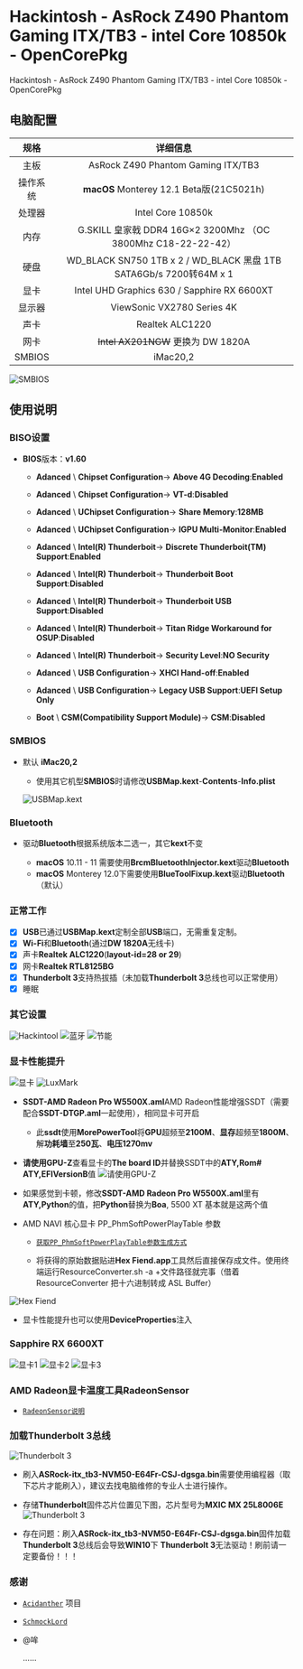 # Hackintosh - AsRock Z490 Phantom Gaming ITX/TB3 - intel Core 10850k - OpenCorePkg


Hackintosh - AsRock Z490 Phantom Gaming ITX/TB3 - intel Core 10850k - OpenCorePkg

## 电脑配置
|规格 | 详细信息|
|:-: | :-:|
|主板| AsRock Z490 Phantom Gaming ITX/TB3 |
|操作系统| **macOS** Monterey 12.1 Beta版(21C5021h) |
|处理器| Intel Core 10850k |
|内存| G.SKILL 皇家戟 DDR4 16G×2 3200Mhz （OC 3800Mhz C18-22-22-42）|
|硬盘| WD_BLACK SN750 1TB x 2 / WD_BLACK 黑盘 1TB SATA6Gb/s 7200转64M x 1 |
|显卡| Intel UHD Graphics 630 / Sapphire RX 6600XT |
|显示器| ViewSonic VX2780 Series 4K |
|声卡| Realtek ALC1220 |
|网卡| ~~Intel AX201NGW~~ 更换为 DW 1820A |
|SMBIOS| iMac20,2 |

![SMBIOS](Docs/IMG_0000.png)

## 使用说明

### BISO设置

 - **BIOS**版本：**v1.60**
 
   - **Adanced** \ **Chipset Configuration**-> **Above 4G Decoding**:**Enabled**
  
   - **Adanced** \ **Chipset Configuration**-> **VT-d**:**Disabled**
  
   - **Adanced** \ **UChipset Configuration**-> **Share Memory**:**128MB**
  
   - **Adanced** \ **UChipset Configuration**-> **IGPU Multi-Monitor**:**Enabled**
  
   - **Adanced** \ **Intel(R) Thunderboit**-> **Discrete Thunderboit(TM) Support**:**Enabled**  
  
   - **Adanced** \ **Intel(R) Thunderboit**-> **Thunderboit Boot Support**:**Disabled**  
  
   - **Adanced** \ **Intel(R) Thunderboit**-> **Thunderboit USB Support**:**Disabled**  
  
   - **Adanced** \ **Intel(R) Thunderboit**-> **Titan Ridge Workaround for OSUP**:**Disabled**  
  
   - **Adanced** \ **Intel(R) Thunderboit**-> **Security Level**:**NO Security**  
  
   - **Adanced** \ **USB Configuration**-> **XHCI Hand-off**:**Enabled**
   
   - **Adanced** \ **USB Configuration**-> **Legacy USB Support**:**UEFI Setup Only**
  
   - **Boot** \ **CSM(Compatibility Support Module)**-> **CSM**:**Disabled**
  

### SMBIOS

- 默认 **iMac20,2**

  - 使用其它机型**SMBIOS**时请修改**USBMap.kext**-**Contents**-**Info.plist**

  ![USBMap.kext](Docs/IMG_0001.png)
  
### Bluetooth
  
- 驱动**Bluetooth**根据系统版本二选一，其它**kext**不变
  
  - **macOS** 10.11 - 11 需要使用**BrcmBluetoothInjector.kext**驱动**Bluetooth**
  - **macOS** Monterey 12.0下需要使用**BlueToolFixup.kext**驱动**Bluetooth**（默认）

### 正常工作

- [x] **USB**已通过**USBMap.kext**定制全部**USB**端口，无需重复定制。
- [x] **Wi-Fi**和**Bluetooth**(通过**DW 1820A**无线卡)
- [x] 声卡**Realtek ALC1220**(**layout-id=28 or 29**)
- [x] 网卡**Realtek RTL8125BG**
- [x] **Thunderbolt 3**支持热拔插（未加载**Thunderbolt 3**总线也可以正常使用）
- [x] 睡眠

### 其它设置

![Hackintool](Docs/IMG_0002.png)
![蓝牙](Docs/IMG_0003.png)
![节能](Docs/IMG_0004.png)

### 显卡性能提升

![显卡](Docs/IMG_0009.png)
![LuxMark](Docs/IMG_0011.png)
- **SSDT-AMD Radeon Pro W5500X.aml**AMD Radeon性能增强SSDT（需要配合**SSDT-DTGP.aml**一起使用），相同显卡可开启

   -  此**ssdt**使用**MorePowerTool**将**GPU**超频至**2100M**、**显存**超频至**1800M**、解**功耗墙**至**250瓦**、**电压1270mv**
   
- **请使用GPU-Z**查看显卡的**The board ID**并替换SSDT中的**ATY,Rom#** **ATY,EFIVersionB**值
![请使用GPU-Z](Docs/IMG_0010.png)
- 如果感觉到卡顿，修改**SSDT-AMD Radeon Pro W5500X.aml**里有**ATY,Python**的值，把**Python**替换为**Boa**, 5500 XT 基本就是这两个值

- AMD NAVI 核心显卡 PP_PhmSoftPowerPlayTable 参数
   - [`获取PP_PhmSoftPowerPlayTable参数生成方式`](https://github.com/huijiewei/ASRock-Z390m-ITX-ac-Opencore/blob/master/Resources/5500XT/README.md)
 
   -  将获得的原始数据贴进**Hex Fiend.app**工具然后直接保存成文件。使用终端运行ResourceConverter.sh -a +文件路径就完事（借着ResourceConverter 把十六进制转成 ASL Buffer）
   
 ![Hex Fiend](Docs/IMG_0012.png) 

 - 显卡性能提升也可以使用**DeviceProperties**注入 
 
### Sapphire RX 6600XT
 
 ![显卡1](Docs/IMG_0013.png)
 ![显卡2](Docs/IMG_0014.png)
 ![显卡3](Docs/IMG_0015.png)
 
### AMD Radeon显卡温度工具**RadeonSensor**
 
 - [`RadeonSensor说明`](https://github.com/aluveitie/RadeonSensor)
 
### 加载**Thunderbolt 3**总线
![Thunderbolt 3](Docs/IMG_0006.png)
  
- 刷入**ASRock-itx_tb3-NVM50-E64Fr-CSJ-dgsga.bin**需要使用编程器（取下芯片才能刷入），建议去找电脑维修的专业人士进行操作。
 - 存储**Thunderbolt**固件芯片位置见下图，芯片型号为**MXIC MX 25L8006E**
  ![Thunderbolt 3](Docs/IMG_0007.png)

- 存在问题：刷入**ASRock-itx_tb3-NVM50-E64Fr-CSJ-dgsga.bin**固件加载**Thunderbolt 3**总线后会导致**WIN10**下 **Thunderbolt 3**无法驱动！刷前请一定要备份！！！

### 感谢

- [`Acidanther`](https://github.com/acidanthera) 项目

- [`SchmockLord`](https://github.com/SchmockLord/Hackintosh-Intel-i9-10900k-AsRock-Z490-Phantom-ITX-TB3)

- @哞

    ......

